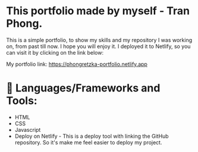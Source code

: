 # This portfolio made by myself - Tran Phong.

This is a simple portfolio, to show my skills and my repository I was working on, from past till now. I hope you will enjoy it. I deployed it to Netlify, so you can visit it by clicking on the link below:

My portfolio link: https://phongretzka-portfolio.netlify.app

# 🚀 Languages/Frameworks and Tools:

- HTML
- CSS
- Javascript
- Deploy on Netlify - This is a deploy tool with linking the GitHub repository. So it's make me feel easier to deploy my project.
